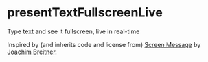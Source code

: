 # presentTextFullscreenLive

Type text and see it fullscreen, live in real-time

Inspired by (and inherits code and license from) [Screen Message](https://sm.nomeata.de/#t=screen%20message) by [Joachim Breitner](https://www.joachim-breitner.de/blog).

